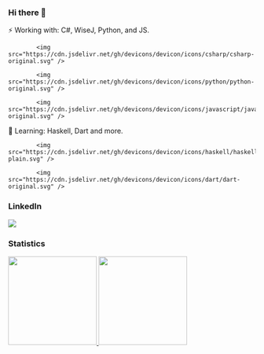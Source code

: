 ###  Hi there 👋

⚡ Working with: C#, WiseJ, Python, and JS.

            <img src="https://cdn.jsdelivr.net/gh/devicons/devicon/icons/csharp/csharp-original.svg" />
          
            <img src="https://cdn.jsdelivr.net/gh/devicons/devicon/icons/python/python-original.svg" />
            
            <img src="https://cdn.jsdelivr.net/gh/devicons/devicon/icons/javascript/javascript-original.svg" />
          
          
🌱 Learning: Haskell, Dart and more.


            <img src="https://cdn.jsdelivr.net/gh/devicons/devicon/icons/haskell/haskell-plain.svg" />
            
            <img src="https://cdn.jsdelivr.net/gh/devicons/devicon/icons/dart/dart-original.svg" />
          
          

### LinkedIn

<a href="https://www.linkedin.com/in/jadson-marliere-de-oliveira-83b061102/" target="_blank"><img src="https://img.shields.io/badge/-LinkedIn-%230077B5?style=for-the-badge&logo=linkedin&logoColor=white" target="_blank"></a> 

### Statistics

<div>
<a href="https://github.com/s0yer">
<img height="180em" src="https://github-readme-stats.vercel.app/api/top-langs/?username=s0yer&layout=compact&langs_count=7&theme=dracula"/>
<img height="180em" src="https://github-readme-stats.vercel.app/api?username=s0yer&show_icons=true&theme=dracula&include_all_commits=true&count_private=true"/>
</div>